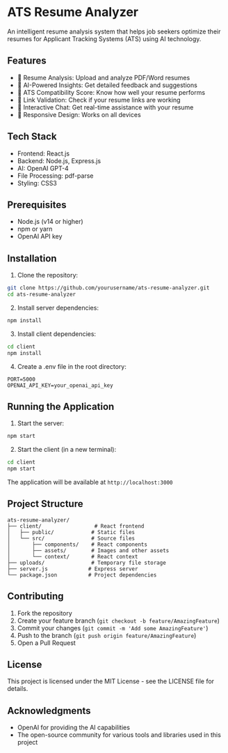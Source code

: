 # ATS Resume Analyzer

An intelligent resume analysis system that helps job seekers optimize their resumes for Applicant Tracking Systems (ATS) using AI technology.

## Features

- 📄 Resume Analysis: Upload and analyze PDF/Word resumes
- 🤖 AI-Powered Insights: Get detailed feedback and suggestions
- 💯 ATS Compatibility Score: Know how well your resume performs
- 🔗 Link Validation: Check if your resume links are working
- 💬 Interactive Chat: Get real-time assistance with your resume
- 📱 Responsive Design: Works on all devices

## Tech Stack

- Frontend: React.js
- Backend: Node.js, Express.js
- AI: OpenAI GPT-4
- File Processing: pdf-parse
- Styling: CSS3

## Prerequisites

- Node.js (v14 or higher)
- npm or yarn
- OpenAI API key

## Installation

1. Clone the repository:
```bash
git clone https://github.com/yourusername/ats-resume-analyzer.git
cd ats-resume-analyzer
```

2. Install server dependencies:
```bash
npm install
```

3. Install client dependencies:
```bash
cd client
npm install
```

4. Create a .env file in the root directory:
```
PORT=5000
OPENAI_API_KEY=your_openai_api_key
```

## Running the Application

1. Start the server:
```bash
npm start
```

2. Start the client (in a new terminal):
```bash
cd client
npm start
```

The application will be available at `http://localhost:3000`

## Project Structure

```
ats-resume-analyzer/
├── client/                 # React frontend
│   ├── public/            # Static files
│   └── src/               # Source files
│       ├── components/    # React components
│       ├── assets/        # Images and other assets
│       └── context/       # React context
├── uploads/               # Temporary file storage
├── server.js             # Express server
└── package.json          # Project dependencies
```

## Contributing

1. Fork the repository
2. Create your feature branch (`git checkout -b feature/AmazingFeature`)
3. Commit your changes (`git commit -m 'Add some AmazingFeature'`)
4. Push to the branch (`git push origin feature/AmazingFeature`)
5. Open a Pull Request

## License

This project is licensed under the MIT License - see the LICENSE file for details.

## Acknowledgments

- OpenAI for providing the AI capabilities
- The open-source community for various tools and libraries used in this project 